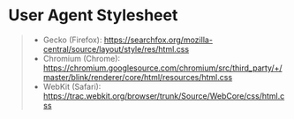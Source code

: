 # User Agent Stylesheet

> - Gecko (Firefox):
>   https://searchfox.org/mozilla-central/source/layout/style/res/html.css
> - Chromium (Chrome):
>   https://chromium.googlesource.com/chromium/src/third_party/+/master/blink/renderer/core/html/resources/html.css
> - WebKit (Safari):
>   https://trac.webkit.org/browser/trunk/Source/WebCore/css/html.css

